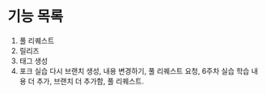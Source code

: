 # 기능 목록
1. 풀 리퀘스트
2. 릴리즈
3. 태그 생성
4. 포크 실습
다시 브랜치 생성, 내용 변경하기, 풀 리퀘스트 요청, 6주차 실습
학습 내용 더 추가, 브랜치 더 추가함, 풀 리퀘스트.

